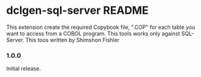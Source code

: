 # dclgen-sql-server README

This extension create the required Copybook file, ".COP" for each table you want to access from a COBOL program.
This tools works only against SQL-Server.
This toos written by Shimshon Fishler


### 1.0.0

Initial release.


